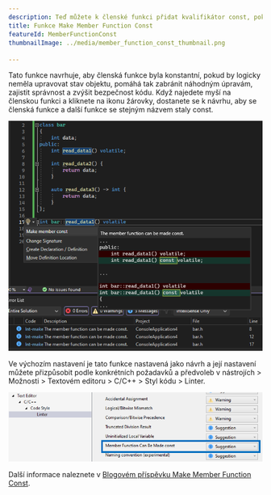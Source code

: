 ```yaml
---
description: Teď můžete k členské funkci přidat kvalifikátor const, pokud to již lze provést pomocí veřejného rozhraní na ukazateli const na objekt.
title: Funkce Make Member Function Const
featureId: MemberFunctionConst
thumbnailImage: ../media/member_function_const_thumbnail.png

---
```



Tato funkce navrhuje, aby členská funkce byla konstantní, pokud by logicky neměla upravovat stav objektu, pomáhá tak zabránit náhodným úpravám, zajistit správnost a zvýšit bezpečnost kódu. Když najedete myší na členskou funkci a kliknete na ikonu žárovky, dostanete se k návrhu, aby se členská funkce a další funkce se stejným názvem staly const.

![Příklad funkce Make Member Function Const](../media/member_function_const_example.png "[Příklad funkce Make Member Function Const Example")

Ve výchozím nastavení je tato funkce nastavená jako návrh a její nastavení můžete přizpůsobit podle konkrétních požadavků a předvoleb v nástrojích > Možnosti > Textovém editoru > C/C++ > Styl kódu > Linter.

![Nastavení funkce Make Member Function Const](../media/member_function_const_setting.png "Nastavení funkce Make Member Function Const")

Další informace naleznete v [Blogovém příspěvku Make Member Function Const](https://aka.ms/MakeMemberFunctionConstBlogPost).
